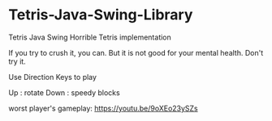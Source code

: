 # Tetris-Java-Swing-Library
Tetris Java Swing 
Horrible Tetris implementation

If you try to crush it, you can.
But it is not good for your mental health. Don't try it.

Use Direction Keys to play

Up : rotate
Down : speedy blocks

worst player's gameplay: https://youtu.be/9oXEo23ySZs
